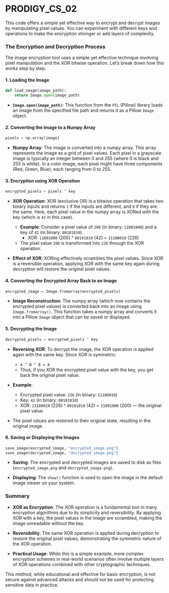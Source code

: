 # PRODIGY_CS_02
This code offers a simple yet effective way to encrypt and decrypt images by manipulating pixel values. You can experiment with different keys and operations to make the encryption stronger or add layers of complexity.

### The Encryption and Decryption Process

The image encryption tool uses a simple yet effective technique involving pixel manipulation and the XOR bitwise operation. Let’s break down how this works step by step.

#### 1. **Loading the Image**

```python
def load_image(image_path):
    return Image.open(image_path)
```
- **`Image.open(image_path)`**: This function from the `PIL` (Pillow) library loads an image from the specified file path and returns it as a Pillow `Image` object.

#### 2. **Converting the Image to a Numpy Array**

```python
pixels = np.array(image)
```
- **Numpy Array**: The image is converted into a numpy array. This array represents the image as a grid of pixel values. Each pixel in a grayscale image is typically an integer between 0 and 255 (where 0 is black and 255 is white). In a color image, each pixel might have three components (Red, Green, Blue), each ranging from 0 to 255.

#### 3. **Encryption using XOR Operation**

```python
encrypted_pixels = pixels ^ key
```
- **XOR Operation**: XOR (exclusive OR) is a bitwise operation that takes two binary inputs and returns `1` if the inputs are different, and `0` if they are the same. Here, each pixel value in the numpy array is XORed with the key (which is `42` in this case).
  
  - **Example**: Consider a pixel value of `200` (in binary: `11001000`) and a key of `42` (in binary: `00101010`). 
    - XOR: `11001000` (200)
          ^ `00101010` (42)
          = `11100010` (226)
  - The pixel value `200` is transformed into `226` through the XOR operation.

- **Effect of XOR**: XORing effectively scrambles the pixel values. Since XOR is a reversible operation, applying XOR with the same key again during decryption will restore the original pixel values.

#### 4. **Converting the Encrypted Array Back to an Image**

```python
encrypted_image = Image.fromarray(encrypted_pixels)
```
- **Image Reconstruction**: The numpy array (which now contains the encrypted pixel values) is converted back into an image using `Image.fromarray()`. This function takes a numpy array and converts it into a Pillow `Image` object that can be saved or displayed.

#### 5. **Decrypting the Image**

```python
decrypted_pixels = encrypted_pixels ^ key
```
- **Reversing XOR**: To decrypt the image, the XOR operation is applied again with the same key. Since XOR is symmetric:
  - `A ^ B ^ B = A`
  - Thus, if you XOR the encrypted pixel value with the key, you get back the original pixel value.

- **Example**:
  - Encrypted pixel value: `226` (in binary: `11100010`)
  - Key: `42` (in binary: `00101010`)
  - XOR: `11100010` (226)
        ^ `00101010` (42)
        = `11001000` (200) — the original pixel value.

- The pixel values are restored to their original state, resulting in the original image.

#### 6. **Saving or Displaying the Images**

```python
save_image(encrypted_image, "encrypted_image.png")
save_image(decrypted_image, "decrypted_image.png")
```
- **Saving**: The encrypted and decrypted images are saved to disk as files (`encrypted_image.png` and `decrypted_image.png`).

- **Displaying**: The `show()` function is used to open the image in the default image viewer on your system.

### Summary

- **XOR as Encryption**: The XOR operation is a fundamental tool in many encryption algorithms due to its simplicity and reversibility. By applying XOR with a key, the pixel values in the image are scrambled, making the image unreadable without the key.

- **Reversibility**: The same XOR operation is applied during decryption to restore the original pixel values, demonstrating the symmetric nature of the XOR operation.

- **Practical Usage**: While this is a simple example, more complex encryption schemes in real-world scenarios often involve multiple layers of XOR operations combined with other cryptographic techniques.

This method, while educational and effective for basic encryption, is not secure against advanced attacks and should not be used for protecting sensitive data in practice.
